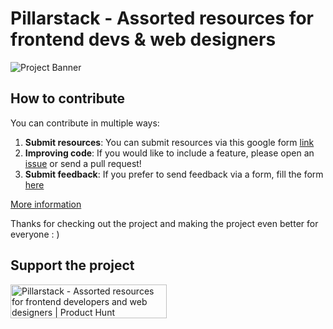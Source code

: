 # Pillarstack - Assorted resources for frontend devs & web designers

![Project Banner](https://ph-files.imgix.net/ff09f0f2-e300-4907-b7c3-0684539ba35f.png?auto=compress&codec=mozjpeg&cs=strip&auto=format&fm=pjpg&w=1100&h=578&fit=max&dpr=1)

## How to contribute

You can contribute in multiple ways:
1. **Submit resources**: You can submit resources via this google form [link](https://forms.gle/PftXkai3sNZquWu68)
2. **Improving code**: If you would like to include a feature, please open an [issue](https://github.com/huyngxyz/Pillarstack/issues) or send a pull request!
3. **Submit feedback**: If you prefer to send feedback via a form, fill the form [here](https://forms.gle/s84TNQcUX1P22bTE7)

[More information](https://github.com/huyngxyz/Pillarstack/blob/main/CONTRIBUTE.md)

Thanks for checking out the project and making the project even better for everyone : )

## Support the project

<a href="https://www.producthunt.com/posts/pillarstack?utm_source=badge-featured&utm_medium=badge&utm_souce=badge-pillarstack" target="_blank"><img src="https://api.producthunt.com/widgets/embed-image/v1/featured.svg?post_id=427808&theme=light" alt="Pillarstack - Assorted&#0032;resources&#0032;for&#0032;frontend&#0032;developers&#0032;and&#0032;web&#0032;designers | Product Hunt" style="width: 250px; height: 54px;" width="250" height="54" /></a>
